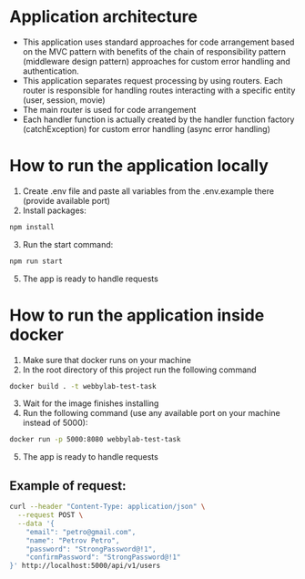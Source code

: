 # Application architecture
- This application uses standard approaches for code arrangement based on the MVC pattern with benefits of the chain of responsibility pattern (middleware design pattern) approaches for custom error handling and authentication.
- This application separates request processing by using routers. Each router is responsible for handling routes interacting with a specific entity (user, session, movie)
- The main router is used for code arrangement
- Each handler function is actually created by the handler function factory (catchException) for custom error handling (async error handling)


# How to run the application locally
1. Create .env file and paste all variables from the .env.example there (provide available port)
2. Install packages:
```bash
npm install
```
3. Run the start command:
```bash
npm run start
```
5. The app is ready to handle requests

# How to run the application inside docker
1. Make sure that docker runs on your machine
2. In the root directory of this project run the following command
```bash
docker build . -t webbylab-test-task
```
3. Wait for the image finishes installing
4. Run the following command (use any available port on your machine instead of 5000):
```bash
docker run -p 5000:8080 webbylab-test-task
```
5. The app is ready to handle requests

## Example of request:
```bash
curl --header "Content-Type: application/json" \
  --request POST \
  --data '{
    "email": "petro@gmail.com",
    "name": "Petrov Petro",
    "password": "StrongPassword@!1",
    "confirmPassword": "StrongPassword@!1"
}' http://localhost:5000/api/v1/users
```
